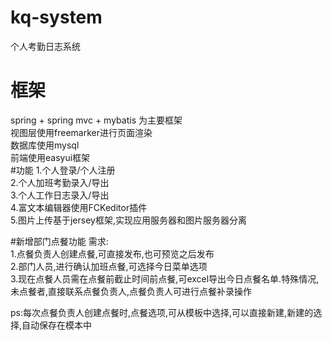 # kq-system
个人考勤日志系统
# 框架
  spring + spring mvc + mybatis 为主要框架<br>
  视图层使用freemarker进行页面渲染<br>
  数据库使用mysql<br>
  前端使用easyui框架<br>
#功能
  1.个人登录/个人注册<br>
  2.个人加班考勤录入/导出<br>
  3.个人工作日志录入/导出<br>
  4.富文本编辑器使用FCKeditor插件<br>
  5.图片上传基于jersey框架,实现应用服务器和图片服务器分离<br>
  
#新增部门点餐功能
  需求:<br>
    1.点餐负责人创建点餐,可直接发布,也可预览之后发布<br>
    2.部门人员,进行确认加班点餐,可选择今日菜单选项<br>
    3.现在点餐人员需在点餐前截止时间前点餐,可excel导出今日点餐名单.特殊情况,未点餐者,直接联系点餐负责人,点餐负责人可进行点餐补录操作<br>
    
  ps:每次点餐负责人创建点餐时,点餐选项,可从模板中选择,可以直接新建,新建的选择,自动保存在模本中
